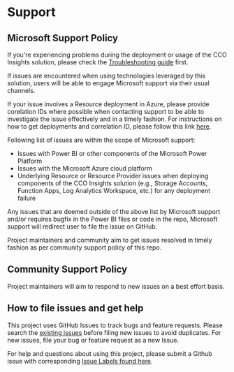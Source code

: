 # Support

## Microsoft Support Policy

If you're experiencing problems during the deployment or usage of the CCO Insights solution, please check the [Troubleshooting guide](./install/TroubleshootingGuide.md) first.

If issues are encountered when using technologies leveraged by this solution, users will be able to engage Microsoft support via their usual channels. 

If your issue involves a Resource deployment in Azure, please provide corelation IDs where possible when contacting support to be able to investigate the issue effectively and in a timely fashion. For instructions on how to get deployments and correlation ID, please follow this link [here](https://docs.microsoft.com/en-us/azure/azure-resource-manager/templates/deployment-history?tabs=azure-portal#get-deployments-and-correlation-id).

Following list of issues are within the scope of Microsoft support:

- Issues with Power BI or other components of the Microsoft Power Platform 
- Issues with the Microsoft Azure cloud platform
- Underlying Resource or Resource Provider issues when deploying components of the CCO Insights solution (e.g., Storage Accounts, Function Apps, Log Analytics Workspace, etc.) for any deployment failure

Any issues that are deemed outside of the above list by Microsoft support and/or requires bugfix in the Power BI files or code in the repo, Microsoft support will redirect user to file the issue on GitHub.

Project maintainers and community aim to get issues resolved in timely fashion as per community support policy of this repo.

## Community Support Policy

Project maintainers will aim to respond to new issues on a best effort basis.

## How to file issues and get help

This project uses GitHub Issues to track bugs and feature requests. Please search the [existing issues](https://github.com/Azure/CCOInsights/issues) before filing new issues to avoid duplicates. For new issues, file your bug or feature request as a new Issue.

For help and questions about using this project, please submit a Github issue with corresponding [Issue Labels found here](https://github.com/Azure/CCOInsights/labels).


<!-- Local -->
[ProjectSetup]: <https://docs.github.com/en/communities/>
[GitHubDocs]: <https://docs.github.com/>
[AzureDevOpsDocs]: <https://docs.microsoft.com/en-us/azure/devops/?view=azure-devops>
[GitHubIssues]: <https://github.com/Azure/CCOInsights/issues>
[Contributing]: CONTRIBUTING.md
[AzureIcon]: docs/media/MicrosoftAzure-32px.png
[PowershellIcon]: docs/media/MicrosoftPowerShellCore-32px.png
[BashIcon]: docs/media/Bash_Logo_black_and_white_icon_only-32px.svg.png

